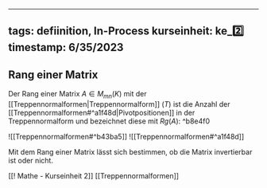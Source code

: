 
---
tags: defiinition, In-Process
kurseinheit: ke_2️⃣
timestamp: 6/35/2023
---

## Rang einer Matrix
Der Rang einer Matrix $A \in M_{mn}\mathbb(K)$ mit der [[Treppennormalformen|Treppennormalform]] $\mathbb(T)$ ist die Anzahl der [[Treppennormalformen#^a1f48d|Pivotpositionen]]  in der Treppennormalform und bezeichnet diese mit $Rg(A)$: ^b8e4f0

![[Treppennormalformen#^b43ba5]]
![[Treppennormalformen#^a1f48d]]

Mit dem Rang einer Matrix lässt sich bestimmen, ob die Matrix invertierbar ist oder nicht.



[[! Mathe - Kurseinheit 2]] [[Treppennormalformen]]